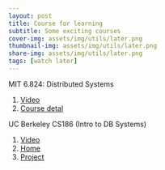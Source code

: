 ```yaml
---
layout: post
title: Course for learning
subtitle: Some exciting courses
cover-img: assets/img/utils/later.png
thumbnail-img: assets/img/utils/later.png
share-img: assets/img/utils/later.png
tags: [watch later]
---
```


MIT 6.824: Distributed Systems
1. [Video](https://www.youtube.com/@6.824)
2. [Course detal](http://nil.csail.mit.edu/6.824/2020/)

UC Berkeley CS186 (Intro to DB Systems)
1. [Video](https://www.youtube.com/playlist?list=PLYp4IGUhNFmw8USiYMJvCUjZe79fvyYge)
2. [Home](https://cs186berkeley.net/)
3. [Project](https://cs186.gitbook.io/project/)